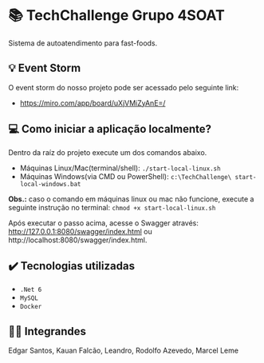 # 📚 TechChallenge Grupo 4SOAT

Sistema de autoatendimento para fast-foods.

## 💡 Event Storm

O event storm do nosso projeto pode ser acessado pelo seguinte link:
- https://miro.com/app/board/uXjVMiZyAnE=/

## 💻 Como iniciar a aplicação localmente?

Dentro da raíz do projeto execute um dos comandos abaixo.

- Máquinas Linux/Mac(terminal/shell): `./start-local-linux.sh`
- Máquinas Windows(via CMD ou PowerShell): `c:\TechChallenge\ start-local-windows.bat`

**Obs.:** caso o comando em máquinas linux ou mac não funcione, execute a seguinte instrução no terminal: `chmod +x start-local-linux.sh`

Após executar o passo acima, acesse o Swagger através: http://127.0.0.1:8080/swagger/index.html ou http://localhost:8080/swagger/index.html.

## ✔️ Tecnologias utilizadas

- ``.Net 6``
- ``MySQL``
- ``Docker``

## 👨‍💻 Integrandes
Edgar Santos,
Kauan Falcão,
Leandro,
Rodolfo Azevedo,
Marcel Leme